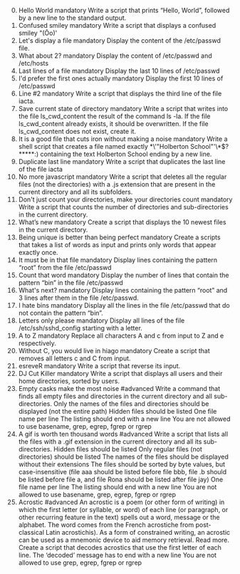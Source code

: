 0. Hello World mandatory
Write a script that prints “Hello, World”, followed by a new line to the standard output.
1. Confused smiley mandatory
Write a script that displays a confused smiley "(Ôo)'
2. Let's display a file mandatory
Display the content of the /etc/passwd file.
3. What about 2? mandatory
Display the content of /etc/passwd and /etc/hosts
4. Last lines of a file mandatory
Display the last 10 lines of /etc/passwd
5. I'd prefer the first ones actually mandatory
Display the first 10 lines of /etc/passwd
6. Line #2 mandatory
Write a script that displays the third line of the file iacta.
7. Save current state of directory mandatory
Write a script that writes into the file ls_cwd_content the result of the command ls -la. If the file ls_cwd_content already exists, it should be overwritten. If the file ls_cwd_content does not exist, create it.
8. It is a good file that cuts iron without making a noise mandatory
Write a shell script that creates a file named exactly \*\\'"Holberton School"\'\\*$\?\*\*\*\*\*:) containing the text Holberton School ending by a new line.
9. Duplicate last line mandatory
Write a script that duplicates the last line of the file iacta
10. No more javascript mandatory
Write a script that deletes all the regular files (not the directories) with a .js extension that are present in the current directory and all its subfolders.
11. Don't just count your directories, make your directories count mandatory
Write a script that counts the number of directories and sub-directories in the current directory.
12. What’s new mandatory
Create a script that displays the 10 newest files in the current directory.
13. Being unique is better than being perfect mandatory
Create a scripts that takes a list of words as input and prints only words that appear exactly once.
14. It must be in that file mandatory
Display lines containing the pattern “root” from the file /etc/passwd
15. Count that word mandatory
Display the number of lines that contain the pattern “bin” in the file /etc/passwd
16. What's next? mandatory
Display lines containing the pattern “root” and 3 lines after them in the file /etc/passwd.
17. I hate bins mandatory
Display all the lines in the file /etc/passwd that do not contain the pattern “bin”.
18. Letters only please mandatory
Display all lines of the file /etc/ssh/sshd_config starting with a letter.
19. A to Z mandatory
Replace all characters A and c from input to Z and e respectively.
20. Without C, you would live in hiago mandatory
Create a script that removes all letters c and C from input.
21. esreveR mandatory
Write a script that reverse its input.
22. DJ Cut Killer mandatory
Write a script that displays all users and their home directories, sorted by users.
23. Empty casks make the most noise #advanced
Write a command that finds all empty files and directories in the current directory and all sub-directories.
Only the names of the files and directories should be displayed (not the entire path)
Hidden files should be listed
One file name per line
The listing should end with a new line
You are not allowed to use basename, grep, egrep, fgrep or rgrep
24. A gif is worth ten thousand words #advanced
Write a script that lists all the files with a .gif extension in the current directory and all its sub-directories.
Hidden files should be listed
Only regular files (not directories) should be listed
The names of the files should be displayed without their extensions
The files should be sorted by byte values, but case-insensitive (file aaa should be listed before file bbb, file .b should be listed before file a, and file Rona should be listed after file jay)
One file name per line
The listing should end with a new line
You are not allowed to use basename, grep, egrep, fgrep or rgrep
25. Acrostic #advanced
An acrostic is a poem (or other form of writing) in which the first letter (or syllable, or word) of each line (or paragraph, or other recurring feature in the text) spells out a word, message or the alphabet. The word comes from the French acrostiche from post-classical Latin acrostichis). As a form of constrained writing, an acrostic can be used as a mnemonic device to aid memory retrieval. Read more.
Create a script that decodes acrostics that use the first letter of each line.
The ‘decoded’ message has to end with a new line
You are not allowed to use grep, egrep, fgrep or rgrep
